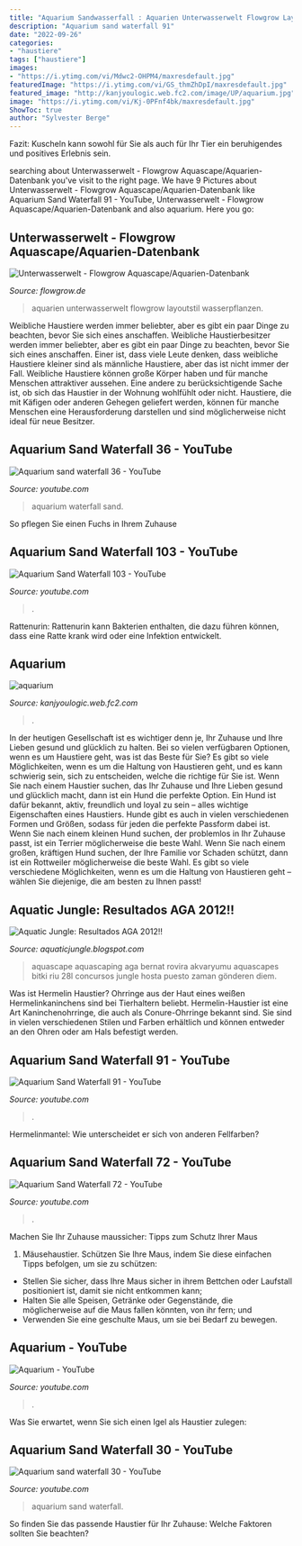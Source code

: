 ```yaml
---
title: "Aquarium Sandwasserfall : Aquarien Unterwasserwelt Flowgrow Layoutstil Wasserpflanzen"
description: "Aquarium sand waterfall 91"
date: "2022-09-26"
categories:
- "haustiere"
tags: ["haustiere"]
images:
- "https://i.ytimg.com/vi/Mdwc2-OHPM4/maxresdefault.jpg"
featuredImage: "https://i.ytimg.com/vi/GS_thmZhDpI/maxresdefault.jpg"
featured_image: "http://kanjyoulogic.web.fc2.com/image/UP/aquarium.jpg"
image: "https://i.ytimg.com/vi/Kj-0PFnf4bk/maxresdefault.jpg"
ShowToc: true
author: "Sylvester Berge"
---
```



Fazit: Kuscheln kann sowohl für Sie als auch für Ihr Tier ein beruhigendes und positives Erlebnis sein.

	

		
searching about Unterwasserwelt - Flowgrow Aquascape/Aquarien-Datenbank you've visit to the right page. We have 9 Pictures about Unterwasserwelt - Flowgrow Aquascape/Aquarien-Datenbank like Aquarium Sand Waterfall 91 - YouTube, Unterwasserwelt - Flowgrow Aquascape/Aquarien-Datenbank and also aquarium. Here you go:
		
    
## Unterwasserwelt - Flowgrow Aquascape/Aquarien-Datenbank

<img loading=lazy src="https://www.flowgrow.de/db/images/aquarien/detail/unterwasserwelt-532209975e92b.jpg" onerror="this.onerror=null;this.src='https://tse3.mm.bing.net/th?id=OIP.tjPtv9VWyo5cpTmzw2Lz1QHaE6&amp;pid=15.1';" alt="Unterwasserwelt - Flowgrow Aquascape/Aquarien-Datenbank">

_Source: flowgrow.de_

>aquarien unterwasserwelt flowgrow layoutstil wasserpflanzen. 

	

Weibliche Haustiere werden immer beliebter, aber es gibt ein paar Dinge zu beachten, bevor Sie sich eines anschaffen.
Weibliche Haustierbesitzer werden immer beliebter, aber es gibt ein paar Dinge zu beachten, bevor Sie sich eines anschaffen. Einer ist, dass viele Leute denken, dass weibliche Haustiere kleiner sind als männliche Haustiere, aber das ist nicht immer der Fall. Weibliche Haustiere können große Körper haben und für manche Menschen attraktiver aussehen. Eine andere zu berücksichtigende Sache ist, ob sich das Haustier in der Wohnung wohlfühlt oder nicht. Haustiere, die mit Käfigen oder anderen Gehegen geliefert werden, können für manche Menschen eine Herausforderung darstellen und sind möglicherweise nicht ideal für neue Besitzer.

    
## Aquarium Sand Waterfall 36 - YouTube

<img loading=lazy src="https://i.ytimg.com/vi/Kj-0PFnf4bk/maxresdefault.jpg" onerror="this.onerror=null;this.src='https://tse1.mm.bing.net/th?id=OIP.CIoU9egO3v1r5ZtuhVWIDgHaEK&amp;pid=15.1';" alt="Aquarium sand waterfall 36 - YouTube">

_Source: youtube.com_

>aquarium waterfall sand. 

	

So pflegen Sie einen Fuchs in Ihrem Zuhause

    
## Aquarium Sand Waterfall 103 - YouTube

<img loading=lazy src="https://i.ytimg.com/vi/wmFH5P9TSpo/maxresdefault.jpg" onerror="this.onerror=null;this.src='https://tse2.mm.bing.net/th?id=OIP.dBqr8EJs0iRKqGg4TLTNwAHaEK&amp;pid=15.1';" alt="Aquarium Sand Waterfall 103 - YouTube">

_Source: youtube.com_

>. 

	

Rattenurin: Rattenurin kann Bakterien enthalten, die dazu führen können, dass eine Ratte krank wird oder eine Infektion entwickelt.

    
## Aquarium

<img loading=lazy src="http://kanjyoulogic.web.fc2.com/image/UP/aquarium.jpg" onerror="this.onerror=null;this.src='https://tse2.mm.bing.net/th?id=OIP.PtnWD9DXZnicRkpjRepH9gHaFL&amp;pid=15.1';" alt="aquarium">

_Source: kanjyoulogic.web.fc2.com_

>. 

	

In der heutigen Gesellschaft ist es wichtiger denn je, Ihr Zuhause und Ihre Lieben gesund und glücklich zu halten. Bei so vielen verfügbaren Optionen, wenn es um Haustiere geht, was ist das Beste für Sie?
Es gibt so viele Möglichkeiten, wenn es um die Haltung von Haustieren geht, und es kann schwierig sein, sich zu entscheiden, welche die richtige für Sie ist. Wenn Sie nach einem Haustier suchen, das Ihr Zuhause und Ihre Lieben gesund und glücklich macht, dann ist ein Hund die perfekte Option. Ein Hund ist dafür bekannt, aktiv, freundlich und loyal zu sein – alles wichtige Eigenschaften eines Haustiers.
Hunde gibt es auch in vielen verschiedenen Formen und Größen, sodass für jeden die perfekte Passform dabei ist. Wenn Sie nach einem kleinen Hund suchen, der problemlos in Ihr Zuhause passt, ist ein Terrier möglicherweise die beste Wahl. Wenn Sie nach einem großen, kräftigen Hund suchen, der Ihre Familie vor Schaden schützt, dann ist ein Rottweiler möglicherweise die beste Wahl. Es gibt so viele verschiedene Möglichkeiten, wenn es um die Haltung von Haustieren geht – wählen Sie diejenige, die am besten zu Ihnen passt!

    
## Aquatic Jungle: Resultados AGA 2012!!

<img loading=lazy src="http://1.bp.blogspot.com/-n3IR7oOkaug/UJafYgwofXI/AAAAAAAAAog/9UeICB1pTSc/s1600/3820.jpg" onerror="this.onerror=null;this.src='https://tse2.mm.bing.net/th?id=OIP.I7OzUve7C7xJ3PoIhNJ6SwHaEm&amp;pid=15.1';" alt="Aquatic Jungle: Resultados AGA 2012!!">

_Source: aquaticjungle.blogspot.com_

>aquascape aquascaping aga bernat rovira akvaryumu aquascapes bitki riu 28l concursos jungle hosta puesto zaman gönderen diem. 

	

Was ist Hermelin Haustier?
Ohrringe aus der Haut eines weißen Hermelinkaninchens sind bei Tierhaltern beliebt. Hermelin-Haustier ist eine Art Kaninchenohrringe, die auch als Conure-Ohrringe bekannt sind. Sie sind in vielen verschiedenen Stilen und Farben erhältlich und können entweder an den Ohren oder am Hals befestigt werden.

    
## Aquarium Sand Waterfall 91 - YouTube

<img loading=lazy src="https://i.ytimg.com/vi/GS_thmZhDpI/maxresdefault.jpg" onerror="this.onerror=null;this.src='https://tse2.mm.bing.net/th?id=OIP.74a7X-nYZ-GYZ7PqdgtajwHaEK&amp;pid=15.1';" alt="Aquarium Sand Waterfall 91 - YouTube">

_Source: youtube.com_

>. 

	

Hermelinmantel: Wie unterscheidet er sich von anderen Fellfarben?

    
## Aquarium Sand Waterfall 72 - YouTube

<img loading=lazy src="https://i.ytimg.com/vi/9EceZ9Y5xXc/maxresdefault.jpg" onerror="this.onerror=null;this.src='https://tse4.mm.bing.net/th?id=OIP.jiTyMgKbJCzaIddX7zZ_ywHaEK&amp;pid=15.1';" alt="Aquarium Sand Waterfall 72 - YouTube">

_Source: youtube.com_

>. 

	

Machen Sie Ihr Zuhause maussicher: Tipps zum Schutz Ihrer Maus
1. Mäusehaustier. Schützen Sie Ihre Maus, indem Sie diese einfachen Tipps befolgen, um sie zu schützen:
- Stellen Sie sicher, dass Ihre Maus sicher in ihrem Bettchen oder Laufstall positioniert ist, damit sie nicht entkommen kann;
- Halten Sie alle Speisen, Getränke oder Gegenstände, die möglicherweise auf die Maus fallen könnten, von ihr fern; und
- Verwenden Sie eine geschulte Maus, um sie bei Bedarf zu bewegen.

    
## Aquarium - YouTube

<img loading=lazy src="https://i.ytimg.com/vi/Mdwc2-OHPM4/maxresdefault.jpg" onerror="this.onerror=null;this.src='https://tse1.mm.bing.net/th?id=OIP.sXbk9CUk5VP08CcP-QTUSQHaEK&amp;pid=15.1';" alt="Aquarium - YouTube">

_Source: youtube.com_

>. 

	

Was Sie erwartet, wenn Sie sich einen Igel als Haustier zulegen:

    
## Aquarium Sand Waterfall 30 - YouTube

<img loading=lazy src="https://i.ytimg.com/vi/AbadwazEKXs/maxresdefault.jpg" onerror="this.onerror=null;this.src='https://tse4.mm.bing.net/th?id=OIP.UO7PKavNIqGiTTsXrzayeQHaEK&amp;pid=15.1';" alt="Aquarium sand waterfall 30 - YouTube">

_Source: youtube.com_

>aquarium sand waterfall. 

	

So finden Sie das passende Haustier für Ihr Zuhause: Welche Faktoren sollten Sie beachten?

